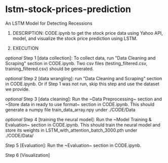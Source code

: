# lstm-stock-prices-prediction
An LSTM Model for Detecting Recessions

1. DESCRIPTION:
CODE.ipynb to get the stock price data using Yahoo API, model, and visualize the stock price prediction using LSTM. 

2. EXECUTION

*optional* Step 1 [data collection]: To collect data, run "Data Cleaning and Scraping" section in CODE.ipynb. Two csv files (testing_filtered.csv, training_filtered.csv) should be generated.

*optional* Step 2 [data wrangling]: run "Data Cleaning and Scraping" section in CODE.ipynb. Or if Step 1 was not run, skip this step and use the dataset we provide.

*optional* Step 3 [data cleaning]: Run the ~Data Preprocessing~ section and ~Store data in ready to use format~ section in CODE.ipynb. This should generate a numpy file train_data_array.npy under ./CODE/Data

*optional* Step 4 [training the neural model]: Run the ~Model Training & Evaluation~ section in CODE.ipynb. This should train the neural model and store its weights in LSTM_with_attention_batch_3000.pth under ./CODE/Data/

Step 5 [Evaluation]: Run the ~Evaluation~ section in CODE.ipynb.

Step 6 [Visualization]
